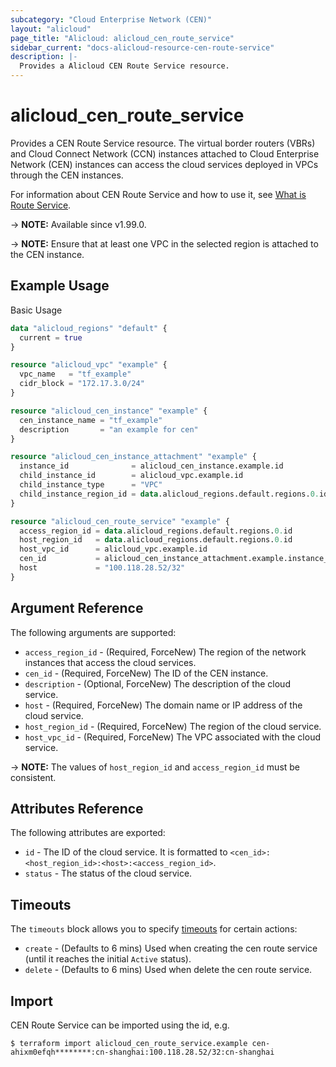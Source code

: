 ```yaml
---
subcategory: "Cloud Enterprise Network (CEN)"
layout: "alicloud"
page_title: "Alicloud: alicloud_cen_route_service"
sidebar_current: "docs-alicloud-resource-cen-route-service"
description: |-
  Provides a Alicloud CEN Route Service resource.
---
```


# alicloud_cen_route_service

Provides a CEN Route Service resource. The virtual border routers (VBRs) and Cloud Connect Network (CCN) instances attached to Cloud Enterprise Network (CEN) instances can access the cloud services deployed in VPCs through the CEN instances.

For information about CEN Route Service and how to use it, see [What is Route Service](https://www.alibabacloud.com/help/en/cen/developer-reference/api-cbn-2017-09-12-resolveandrouteserviceincen).

-> **NOTE:** Available since v1.99.0.

-> **NOTE:** Ensure that at least one VPC in the selected region is attached to the CEN instance.

## Example Usage

Basic Usage

```terraform
data "alicloud_regions" "default" {
  current = true
}

resource "alicloud_vpc" "example" {
  vpc_name   = "tf_example"
  cidr_block = "172.17.3.0/24"
}

resource "alicloud_cen_instance" "example" {
  cen_instance_name = "tf_example"
  description       = "an example for cen"
}

resource "alicloud_cen_instance_attachment" "example" {
  instance_id              = alicloud_cen_instance.example.id
  child_instance_id        = alicloud_vpc.example.id
  child_instance_type      = "VPC"
  child_instance_region_id = data.alicloud_regions.default.regions.0.id
}

resource "alicloud_cen_route_service" "example" {
  access_region_id = data.alicloud_regions.default.regions.0.id
  host_region_id   = data.alicloud_regions.default.regions.0.id
  host_vpc_id      = alicloud_vpc.example.id
  cen_id           = alicloud_cen_instance_attachment.example.instance_id
  host             = "100.118.28.52/32"
}
```

## Argument Reference

The following arguments are supported:

* `access_region_id` - (Required, ForceNew) The region of the network instances that access the cloud services.
* `cen_id` - (Required, ForceNew) The ID of the CEN instance.
* `description` - (Optional, ForceNew) The description of the cloud service.
* `host` - (Required, ForceNew) The domain name or IP address of the cloud service.
* `host_region_id` - (Required, ForceNew) The region of the cloud service.
* `host_vpc_id` - (Required, ForceNew) The VPC associated with the cloud service.

-> **NOTE:** The values of `host_region_id` and `access_region_id` must be consistent.

## Attributes Reference

The following attributes are exported:

* `id` - The ID of the cloud service. It is formatted to `<cen_id>:<host_region_id>:<host>:<access_region_id>`.
* `status` - The status of the cloud service.

## Timeouts

The `timeouts` block allows you to specify [timeouts](https://www.terraform.io/docs/configuration-0-11/resources.html#timeouts) for certain actions:

* `create` - (Defaults to 6 mins) Used when creating the cen route service (until it reaches the initial `Active` status). 
* `delete` - (Defaults to 6 mins) Used when delete the cen route service. 

## Import

CEN Route Service can be imported using the id, e.g.

```shell
$ terraform import alicloud_cen_route_service.example cen-ahixm0efqh********:cn-shanghai:100.118.28.52/32:cn-shanghai
```

